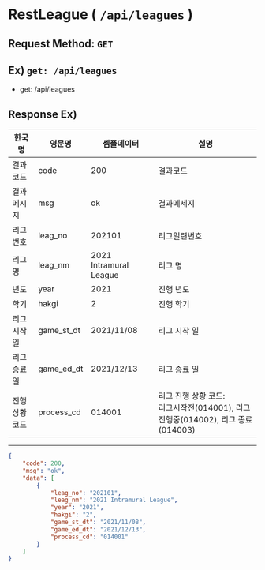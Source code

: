 # RestLeague ( `/api/leagues` )
## Request Method: `GET`
## Ex) `get: /api/leagues`
- get: /api/leagues
## Response Ex)
|한국명|영문명|셈플데이터|설명|
|---|---|---|---|
|결과코드|code|200|결과코드|
|결과메시지|msg|ok|결과메세지|
|리그번호|leag_no|202101|리그일련번호|
|리그명|leag_nm|2021 Intramural League|리그 명|
|년도|year|2021|진행 년도|
|학기|hakgi|2|진행 학기|
|리그시작일|game_st_dt|2021/11/08|리그 시작 일|
|리그종료일|game_ed_dt|2021/12/13|리그 종료 일|
|진행상황코드|process_cd|014001|리그 진행 상황 코드: <br>리그시작전(014001), 리그 진행중(014002), 리그 종료(014003)|

---
```json
{
    "code": 200,
    "msg": "ok",
    "data": [
        {
            "leag_no": "202101",
            "leag_nm": "2021 Intramural League",
            "year": "2021",
            "hakgi": "2",
            "game_st_dt": "2021/11/08",
            "game_ed_dt": "2021/12/13",
            "process_cd": "014001"
        }
    ]
}
```
